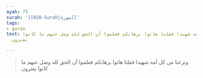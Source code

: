 ```yaml
---
ayah: 75
surah: '[[028-Surah|سورة]]'
tags:
- quran
text: ونزعنا من كل أمة شهيدا فقلنا هاتوا برهانكم فعلموا أن الحق لله وضل عنهم ما كانوا
  يفترون

---
```

> ونزعنا من كل أمة شهيدا فقلنا هاتوا برهانكم فعلموا أن الحق لله وضل عنهم ما كانوا يفترون

